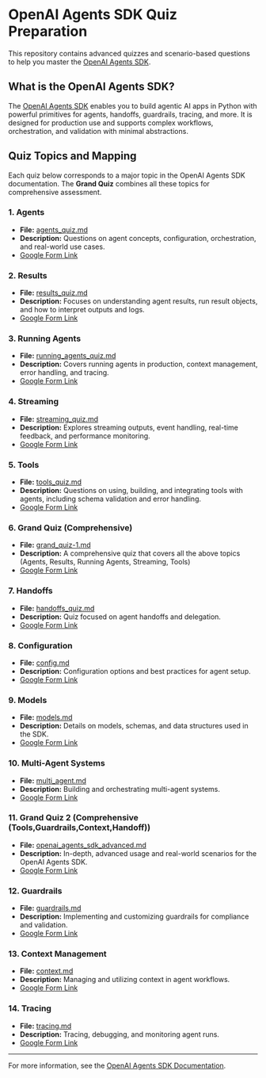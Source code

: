 # OpenAI Agents SDK Quiz Preparation

This repository contains advanced quizzes and scenario-based questions to help you master the [OpenAI Agents SDK](https://openai.github.io/openai-agents-python/).

## What is the OpenAI Agents SDK?

The [OpenAI Agents SDK](https://openai.github.io/openai-agents-python/) enables you to build agentic AI apps in Python with powerful primitives for agents, handoffs, guardrails, tracing, and more. It is designed for production use and supports complex workflows, orchestration, and validation with minimal abstractions.

## Quiz Topics and Mapping

Each quiz below corresponds to a major topic in the OpenAI Agents SDK documentation. The **Grand Quiz** combines all these topics for comprehensive assessment.

### 1. Agents

- **File:** [agents_quiz.md](./agents_quiz.md)
- **Description:** Questions on agent concepts, configuration, orchestration, and real-world use cases.
- [Google Form Link](https://docs.google.com/forms/d/e/1FAIpQLSc8DJtoNYmGxIuGEenIqjScmEWbeMkBlueBjq9TbCPb1YPhRg/viewform)

### 2. Results

- **File:** [results_quiz.md](./results_quiz.md)
- **Description:** Focuses on understanding agent results, run result objects, and how to interpret outputs and logs.
- [Google Form Link](https://docs.google.com/forms/u/2/d/e/1FAIpQLSf_UakLYLhacSIZqIW-3iUWjKGmYgfUAkBVPpNgBrUVriO8Kw/viewform)

### 3. Running Agents

- **File:** [running_agents_quiz.md](./running_agents_quiz.md)
- **Description:** Covers running agents in production, context management, error handling, and tracing.
- [Google Form Link](https://docs.google.com/forms/d/e/1FAIpQLSfRJ0qD5pNl1CMwSR37rXNTmKRruiXkejO18Hg2-iWaI5fxmg/viewform)

### 4. Streaming

- **File:** [streaming_quiz.md](./streaming_quiz.md)
- **Description:** Explores streaming outputs, event handling, real-time feedback, and performance monitoring.
- [Google Form Link](https://docs.google.com/forms/d/e/1FAIpQLSfftj0HjotP0IlEnQAWOYfP8qubSjiAbu9BLK0PCsYcIADYiw/viewform)

### 5. Tools

- **File:** [tools_quiz.md](./tools_quiz.md)
- **Description:** Questions on using, building, and integrating tools with agents, including schema validation and error handling.
- [Google Form Link](https://docs.google.com/forms/d/e/1FAIpQLSejQbbK8ZRCBK0O2E8qzjsSLtN84RGWifMcX4T1ZHNxMiBZAw/viewform)

### 6. Grand Quiz (Comprehensive)

- **File:** [grand_quiz-1.md](./grand_quiz-1.md)
- **Description:** A comprehensive quiz that covers all the above topics (Agents, Results, Running Agents, Streaming, Tools)
- [Google Form Link](https://docs.google.com/forms/d/1ia84b4T7caVvtdujzwx4ULYHITeJKm0Yyp9pLaKYAE8/viewform)

### 7. Handoffs

- **File:** [handoffs_quiz.md](./handoffs_quiz.md)
- **Description:** Quiz focused on agent handoffs and delegation.
- [Google Form Link](https://docs.google.com/forms/d/1Op1xbo250PC9vnXa-VHUKVu8YDfG_mxNznDzzrwcuYg)

### 8. Configuration

- **File:** [config.md](./config.md)
- **Description:** Configuration options and best practices for agent setup.
- [Google Form Link](https://docs.google.com/forms/d/1RXGff7Yeu5e8PwABHn0mfFAUBOMsw-igCoAC2W3Zd9U)

### 9. Models

- **File:** [models.md](./models.md)
- **Description:** Details on models, schemas, and data structures used in the SDK.
- [Google Form Link](https://docs.google.com/forms/d/1gYy1EurXUB9kRK9s8x0x0Y5O_zb_RGZmCilhLD4EWZA)

### 10. Multi-Agent Systems

- **File:** [multi_agent.md](./multi_agent.md)
- **Description:** Building and orchestrating multi-agent systems.
- [Google Form Link](https://docs.google.com/forms/d/1gLVp-poYms9exr9A8gZELxAA2JFhCNT53dmClebLtKM)

### 11. Grand Quiz 2 (Comprehensive (Tools,Guardrails,Context,Handoff))

- **File:** [openai_agents_sdk_advanced.md](./openai_agents_sdk_advanced.md)
- **Description:** In-depth, advanced usage and real-world scenarios for the OpenAI Agents SDK.
- [Google Form Link](https://docs.google.com/forms/d/11OSuPB3GD48Zen5UKLkUkUmCMNn3h_5q7qF-_f-_kpw)

### 12. Guardrails

- **File:** [guardrails.md](./guardrails.md)
- **Description:** Implementing and customizing guardrails for compliance and validation.
- [Google Form Link](https://docs.google.com/forms/d/1mJxiqrRgDHnPScHPucF75kJJg7OG74ju4SIed-YG5rc)

### 13. Context Management

- **File:** [context.md](./context.md)
- **Description:** Managing and utilizing context in agent workflows.
- [Google Form Link](https://docs.google.com/forms/d/1X7peDWWEHiC1xsNzxFMktshPExc63tB7lH0wHlERa7o)

### 14. Tracing

- **File:** [tracing.md](./tracing.md)
- **Description:** Tracing, debugging, and monitoring agent runs.
- [Google Form Link](https://docs.google.com/forms/d/1RD3Pt1ymqZ-M4xTDbMhD91Vb2QzPqOuciig93-K0N2o)

---

For more information, see the [OpenAI Agents SDK Documentation](https://openai.github.io/openai-agents-python/).
